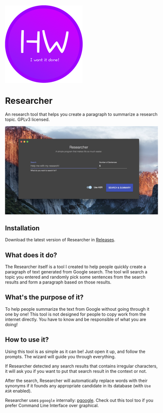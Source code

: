![Researcher Icon](icons/256x256.png)

Researcher
==========

An research tool that helps you create a paragraph to
summarize a research topic. GPLv3 licensed.

![Screenshot](screenshot.jpg)

## Installation

Download the latest version of Researcher in
[Releases](https://github.com/SuperMarcus/Researcher/releases).

## What does it do?

The Researcher itself is a tool I created to help people
quickly create a paragraph of text generated from Google
search. The tool will search a topic you entered and
randomly pick some sentences from the search results and
form a paragraph based on those results.

## What's the purpose of it?

To help people summarize the text from Google without
going through it one by one! This tool is not designed
for people to copy work from the internet directly. You
have to know and be responsible of what you are doing!

## How to use it?

Using this tool is as simple as it can be! Just open it
up, and follow the prompts. The wizard will guide you
through everything.

If Researcher detected any search results that contains
irregular characters, it will ask you if you want to put
that search result in the context or not.

After the search, Researcher will automatically replace
words with their synonyms if it founds any appropriate
candidate in its database (with `Use ASR` enabled).

Researcher uses `pgoogle` internally:
[pgoogle](https://github.com/SuperMarcus/pgoogle).
Check out this tool too if you prefer Command Line
Interface over graphical.
